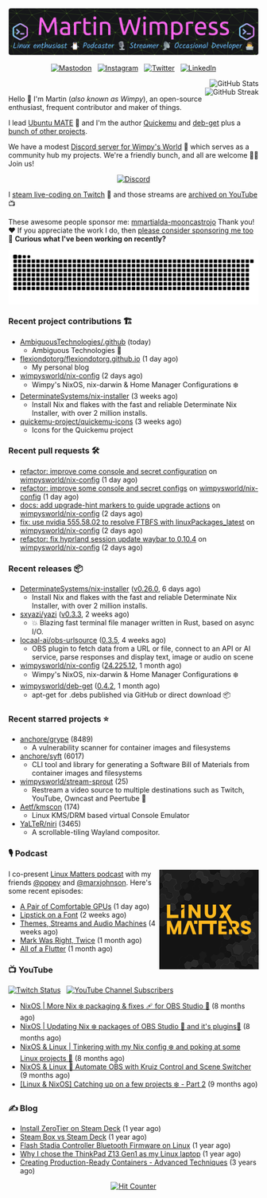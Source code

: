 <p align="center">
  <a href="https://wimpysworld.com" target="_blank"><img src="https://raw.githubusercontent.com/flexiondotorg/flexiondotorg/main/.github/github-header-image.png"></a>
</p>
<p align="center">
  &nbsp;<a href="https://fosstodon.org/@wimpy" target="_blank"><img alt="Mastodon" src="https://img.shields.io/badge/Mastodon-6468fa?style=for-the-badge&logo=mastodon&logoColor=%23ffffff"></a>&nbsp;
  &nbsp;<a href="https://www.instagram.com/wimpysworld/" target="_blank"><img alt="Instagram" src="https://img.shields.io/badge/instagram-d3175c?style=for-the-badge&logo=instagram&logoColor=%23ffffff"></a>&nbsp;
  &nbsp;<a href="https://twitter.com/m_wimpress" target="_blank"><img alt="Twitter" src="https://img.shields.io/badge/Twitter-303030?style=for-the-badge&logo=x&logoColor=%23ffffff"></a>&nbsp;
  &nbsp;<a href="https://www.linkedin.com/in/martinwimpress/" target="_blank"><img alt="LinkedIn" src="https://img.shields.io/badge/LinkedIn-1667be?style=for-the-badge&logo=linkedin&logoColor=%23ffffff"></a>&nbsp;
</p>
<a href="https://github.com/flexiondotorg" target="_blank"><img align="right" src="https://github-readme-stats.vercel.app/api?username=flexiondotorg&show_icons=true&show=reviews,discussions_started,discussions_answered,prs_merged&include_all_commits=true&bg_color=0E1117&title_color=fa66ed&icon_color=6bbbfa&text_color=c5c8c6&ring_color=98ed3f&border_radius=8" alt="GitHub Stats"></a>
<br />
<a href="https://github.com/flexiondotorg" target="_blank"><img align="right" src="https://streak-stats.demolab.com?user=flexiondotorg&theme=cobalt&border_radius=8&date_format=j%20M%5B%20Y%5D&mode=daily&card_width=465&hide_total_contributions=true" alt="GitHub Streak" /></a>

Hello 👋 I'm Martin (*also known as Wimpy*), an open-source enthusiast, frequent contributor and maker of things.

I lead [Ubuntu MATE](https://ubuntu-mate.org) 🧉 and I'm the author [Quickemu](https://github.com/quickemu-project)
and [deb-get](https://github.com/wimpysworld/deb-get) plus a [bunch of other projects](https://wimpysworld.com/projects/).

We have a modest [Discord server for Wimpy's World](https://wimpysworld.io/discord) 💬 which serves as a community hub my projects.
We're a friendly bunch, and all are welcome 🏳️‍🌈 Join us!

<div align="center"><a href="https://wimpysworld.io/discord" target="_blank"><img alt="Discord" src="https://img.shields.io/discord/712850672223125565?style=for-the-badge&logo=discord&logoColor=%23ffffff&label=Discord&labelColor=%234253e8&color=%23e4e2e2"></a></div>

I [steam live-coding on Twitch](https://twitch.tv/WimpysWorld) 📡 and those streams are [archived on YouTube](https://youtube.com/WimpysWorld) 📺️

These awesome people sponsor me: [mmartial](https://github.com/mmartial)[da-moon](https://github.com/da-moon)[castrojo](https://github.com/castrojo) Thank you! ❤️
If you appreciate the work I do, then [please consider sponsoring me too](https://github.com/sponsors/flexiondotorg) 🤑 **Curious what I've been working on recently?**
<div align="center">
  <img align="center" alt="GitHub Contribution Snake" src="https://raw.githubusercontent.com/flexiondotorg/flexiondotorg/snake/github-contribution-grid-snake-dark.svg">
</div>

### Recent project contributions 🏗️


- [AmbiguousTechnologies/.github](https://github.com/AmbiguousTechnologies/.github) (today)
  - Ambiguous Technologies 💸
- [flexiondotorg/flexiondotorg.github.io](https://github.com/flexiondotorg/flexiondotorg.github.io) (1 day ago)
  - My personal blog
- [wimpysworld/nix-config](https://github.com/wimpysworld/nix-config) (2 days ago)
  - Wimpy&#39;s NixOS, nix-darwin  &amp; Home Manager Configurations ❄️
- [DeterminateSystems/nix-installer](https://github.com/DeterminateSystems/nix-installer) (3 weeks ago)
  - Install Nix and flakes with the fast and reliable Determinate Nix Installer, with over 2 million installs.
- [quickemu-project/quickemu-icons](https://github.com/quickemu-project/quickemu-icons) (3 weeks ago)
  - Icons for the Quickemu project

### Recent pull requests 🛠️


- [refactor: improve come console and secret configuration](https://github.com/wimpysworld/nix-config/pull/326) on [wimpysworld/nix-config](https://github.com/wimpysworld/nix-config) (1 day ago)
- [refactor: improve some console and secret configs](https://github.com/wimpysworld/nix-config/pull/325) on [wimpysworld/nix-config](https://github.com/wimpysworld/nix-config) (1 day ago)
- [docs: add upgrade-hint markers to guide upgrade actions](https://github.com/wimpysworld/nix-config/pull/323) on [wimpysworld/nix-config](https://github.com/wimpysworld/nix-config) (2 days ago)
- [fix: use nvidia 555.58.02 to resolve FTBFS with linuxPackages_latest](https://github.com/wimpysworld/nix-config/pull/322) on [wimpysworld/nix-config](https://github.com/wimpysworld/nix-config) (2 days ago)
- [refactor: fix hyprland session update waybar to 0.10.4](https://github.com/wimpysworld/nix-config/pull/321) on [wimpysworld/nix-config](https://github.com/wimpysworld/nix-config) (2 days ago)

### Recent releases 📦️


- [DeterminateSystems/nix-installer](https://github.com/DeterminateSystems/nix-installer) ([v0.26.0](https://github.com/DeterminateSystems/nix-installer/releases/tag/v0.26.0), 6 days ago)
  - Install Nix and flakes with the fast and reliable Determinate Nix Installer, with over 2 million installs.
- [sxyazi/yazi](https://github.com/sxyazi/yazi) ([v0.3.3](https://github.com/sxyazi/yazi/releases/tag/v0.3.3), 2 weeks ago)
  - 💥 Blazing fast terminal file manager written in Rust, based on async I/O.
- [locaal-ai/obs-urlsource](https://github.com/locaal-ai/obs-urlsource) ([0.3.5](https://github.com/locaal-ai/obs-urlsource/releases/tag/0.3.5), 4 weeks ago)
  - OBS plugin to fetch data from a URL or file, connect to an API or AI service, parse responses and display text, image or audio on scene
- [wimpysworld/nix-config](https://github.com/wimpysworld/nix-config) ([24.225.12](https://github.com/wimpysworld/nix-config/releases/tag/24.225.12), 1 month ago)
  - Wimpy&#39;s NixOS, nix-darwin  &amp; Home Manager Configurations ❄️
- [wimpysworld/deb-get](https://github.com/wimpysworld/deb-get) ([0.4.2](https://github.com/wimpysworld/deb-get/releases/tag/0.4.2), 1 month ago)
  - apt-get for .debs published via GitHub or direct download 📦

### Recent starred projects ⭐️


- [anchore/grype](https://github.com/anchore/grype) (8489)
  - A vulnerability scanner for container images and filesystems
- [anchore/syft](https://github.com/anchore/syft) (6017)
  - CLI tool and library for generating a Software Bill of Materials from container images and filesystems
- [wimpysworld/stream-sprout](https://github.com/wimpysworld/stream-sprout) (25)
  - Restream a video source to multiple destinations such as Twitch, YouTube, Owncast and Peertube 📡
- [Aetf/kmscon](https://github.com/Aetf/kmscon) (174)
  - Linux KMS/DRM based virtual Console Emulator
- [YaLTeR/niri](https://github.com/YaLTeR/niri) (3465)
  - A scrollable-tiling Wayland compositor.

### 🎙️ Podcast
<img align="right" src="https://raw.githubusercontent.com/flexiondotorg/flexiondotorg/main/.github/linuxmatters.png" alt="Linux Matters Podcast" width="200" height="200">

I co-present [Linux Matters podcast](https://linuxmatters.sh) with my friends [@popey](https://github.com/popey) and [@marxjohnson](https://github.com/marxjohnson).
Here's some recent episodes:

- [A Pair of Comfortable GPUs](https://linuxmatters.sh/38/) (1 day ago)
- [Lipstick on a Font](https://linuxmatters.sh/37/) (2 weeks ago)
- [Themes, Streams and Audio Machines](https://linuxmatters.sh/36/) (4 weeks ago)
- [Mark Was Right, Twice](https://linuxmatters.sh/35/) (1 month ago)
- [All of a Flutter](https://linuxmatters.sh/34/) (1 month ago)

### 📺️ YouTube
<a href="https://twitch.tv/WimpysWorld" target="_blank"><img alt="Twitch Status" src="https://img.shields.io/twitch/status/WimpysWorld?style=for-the-badge&logo=twitch&logoColor=ffffff&label=Twitch&labelColor=%23904ef9&color=%23e4e2e2"></a>&nbsp;&nbsp;
<a href="https://youtube.com/WimpysWorld" target="_blank"><img alt="YouTube Channel Subscribers" src="https://img.shields.io/youtube/channel/subscribers/UChpYmMp7EFaxuogUX1eAqyw?style=for-the-badge&logo=youtube&logoColor=ffffff&label=YouTube&labelColor=%23fb1b20&color=%23e4e2e2"></a>

- [NixOS | More Nix ❄️ packaging &amp; fixes 🩹 for OBS Studio 📡](https://www.youtube.com/watch?v=VqNaOOm7Dhw) (8 months ago)
- [NixOS | Updating Nix ❄️ packages of OBS Studio 📡 and it&#39;s plugins🔌](https://www.youtube.com/watch?v=phgOv_UCbMM) (8 months ago)
- [NixOS &amp; Linux | Tinkering with my Nix config ❄️ and poking at some Linux projects 🐧](https://www.youtube.com/watch?v=biVQ_-v8oEo) (8 months ago)
- [NixOS &amp; Linux 🐧 Automate OBS with Kruiz Control and Scene Switcher](https://www.youtube.com/watch?v=BSITslJbMGA) (9 months ago)
- [[Linux &amp; NixOS] Catching up on a few projects ❄️ - Part 2](https://www.youtube.com/watch?v=IpiuKvqHU-c) (9 months ago)

### ✍️ Blog

- [Install ZeroTier on Steam Deck](https://wimpysworld.com/posts/install-zerotier-on-steamdeck/) (1 year ago)
- [Steam Box vs Steam Deck](https://wimpysworld.com/posts/steambox-vs-steamdeck/) (1 year ago)
- [Flash Stadia Controller Bluetooth Firmware on Linux](https://wimpysworld.com/posts/flash-stadia-controller-bluetooth-firmware-on-linux/) (1 year ago)
- [Why I chose the ThinkPad Z13 Gen1 as my Linux laptop](https://wimpysworld.com/posts/why-i-chose-the-thinkpad-z13-as-my-linux-laptop/) (1 year ago)
- [Creating Production-Ready Containers - Advanced Techniques](https://wimpysworld.com/posts/creating-production-ready-containers-advanced-techniques/) (3 years ago)

<p align="center">
  <a href="https://github.com/flexiondotorg/flexiondotorg" target="_blank"><img alt="Hit Counter" src="https://img.shields.io/endpoint?url=https%3A%2F%2Fhits.dwyl.com%2Fflexiondotorg%2Fflexiondotorg.json&style=flat-square&logo=github&logoColor=ffffff&label=Visitors&labelColor=%23f76ce9&color=%236fbbf6">
</p>
